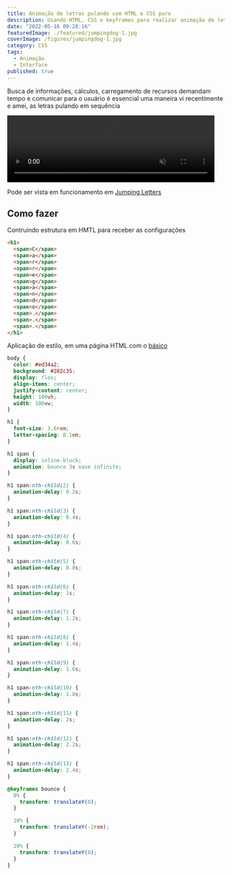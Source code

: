 ```yaml
---
title: Animação de letras pulando com HTML e CSS puro
description: Usando HTML, CSS e keyframes para realizar animação de letras em sequência como corda
date: "2022-05-16 09:28:16"
featuredImage: ./featured/jumpingdog-1.jpg
coverImage: /figures/jumpingdog-1.jpg
category: CSS
tags:
  - Animação
  - Interface
published: true
---
```


Busca de informações, cálculos, carregamento de recursos demandam tempo e comunicar para o usuário é essencial uma maneira vi recentimente e amei, as letras pulando em sequência

<video width="480" height="155" muted autoplay loop>
  <source src="/videos/jumpingletters.mp4" type="video/mp4" />
</video>

Pode ser vista em funcionamento em [Jumping Letters](/web/jumpingletters.html)

## Como fazer

Contruindo estrutura em HMTL para receber as configurações

```html
<h1>
  <span>C</span>
  <span>a</span>
  <span>r</span>
  <span>r</span>
  <span>e</span>
  <span>g</span>
  <span>a</span>
  <span>n</span>
  <span>d</span>
  <span>o</span>
  <span>.</span>
  <span>.</span>
  <span>.</span>
</h1>
```

Aplicação de estilo, em uma página HTML com o [básico](/html-started)

```css
body {
  color: #ed34a2;
  background: #282c35;
  display: flex;
  align-items: center;
  justify-content: center;
  height: 100vh;
  width: 100vw;
}

h1 {
  font-size: 3.6rem;
  letter-spacing: 0.1em;
}

h1 span {
  display: inline-block;
  animation: bounce 3s ease infinite;
}

h1 span:nth-child(2) {
  animation-delay: 0.2s;
}

h1 span:nth-child(3) {
  animation-delay: 0.4s;
}

h1 span:nth-child(4) {
  animation-delay: 0.6s;
}

h1 span:nth-child(5) {
  animation-delay: 0.8s;
}

h1 span:nth-child(6) {
  animation-delay: 1s;
}

h1 span:nth-child(7) {
  animation-delay: 1.2s;
}

h1 span:nth-child(8) {
  animation-delay: 1.4s;
}

h1 span:nth-child(9) {
  animation-delay: 1.6s;
}

h1 span:nth-child(10) {
  animation-delay: 1.8s;
}

h1 span:nth-child(11) {
  animation-delay: 2s;
}

h1 span:nth-child(12) {
  animation-delay: 2.2s;
}

h1 span:nth-child(13) {
  animation-delay: 2.4s;
}

@keyframes bounce {
  0% {
    transform: translateY(0);
  }

  10% {
    transform: translateY(-2rem);
  }

  20% {
    transform: translateY(0);
  }
}
```
